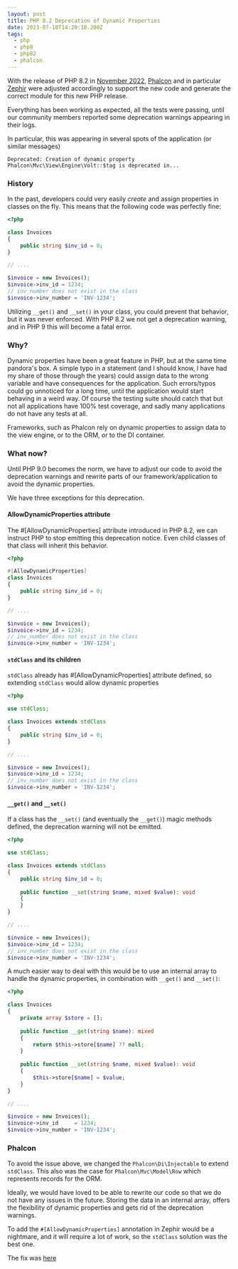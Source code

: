 ```yaml
---
layout: post
title: PHP 8.2 Deprecation of Dynamic Properties
date: 2023-07-18T14:20:18.200Z
tags:
  - php
  - php8
  - php82
  - phalcon
---
```

With the release of PHP 8.2 in [November 2022][php-releases], [Phalcon][phalcon] and in particular [Zephir][zephir] were adjusted accordingly to support the new code and generate the correct module for this new PHP release.

Everything has been working as expected, all the tests were passing, until our community members reported some deprecation warnings appearing in their logs.

In particular, this was appearing in several spots of the application (or similar messages)

```text
Deprecated: Creation of dynamic property Phalcon\Mvc\View\Engine\Volt::$tag is deprecated in... 
```

### History
In the past, developers could very easily _create_ and assign properties in classes on the fly. This means that the following code was perfectly fine:

```php
<?php

class Invoices
{
    public string $inv_id = 0;
}

// ....

$invoice = new Invoices();
$invoice->inv_id = 1234;
// inv_number does not exist in the class
$invoice->inv_number = 'INV-1234';
```
Utilizing `__get()` and `__set()` in your class, you could prevent that behavior, but it was never enforced. With PHP 8.2 we not get a deprecation warning, and in PHP 9 this will become a fatal error.

### Why?

Dynamic properties have been a great feature in PHP, but at the same time pandora's box. A simple typo in a statement (and I should know, I have had my share of those through the years) could assign data to the wrong variable and have consequences for the application. Such errors/typos could go unnoticed for a long time, until the application would start behaving in a weird way. Of course the testing suite should catch that but not all applications have 100% test coverage, and sadly many applications do not have any tests at all.

Frameworks, such as Phalcon rely on dynamic properties to assign data to the view engine, or to the ORM, or to the DI container.

### What now?

Until PHP 9.0 becomes the norm, we have to adjust our code to avoid the deprecation warnings and rewrite parts of our framework/application to avoid the dynamic properties.

We have three exceptions for this deprecation.

#### AllowDynamicProperties attribute

The #[AllowDynamicProperties] attribute introduced in PHP 8.2, we can instruct PHP to stop emitting this deprecation notice. Even child classes of that class will inherit this behavior.

```php
<?php

#[AllowDynamicProperties]
class Invoices
{
    public string $inv_id = 0;
}

// ....

$invoice = new Invoices();
$invoice->inv_id = 1234;
// inv_number does not exist in the class
$invoice->inv_number = 'INV-1234';
```

#### `stdClass` and its children

`stdClass` already has #[AllowDynamicProperties] attribute defined, so extending `stdClass` would allow dynamic properties

```php
<?php

use stdClass;

class Invoices extends stdClass
{
    public string $inv_id = 0;
}

// ....

$invoice = new Invoices();
$invoice->inv_id = 1234;
// inv_number does not exist in the class
$invoice->inv_number = 'INV-1234';
```

#### `__get()` and `__set()`

If a class has the `__set()` (and eventually the `__get()`) magic methods defined, the deprecation warning will not be emitted.

```php
<?php

use stdClass;

class Invoices extends stdClass
{
    public string $inv_id = 0;
    
    public function __set(string $name, mixed $value): void 
    {
    }
}

// ....

$invoice = new Invoices();
$invoice->inv_id = 1234;
// inv_number does not exist in the class
$invoice->inv_number = 'INV-1234';
```

A much easier way to deal with this would be to use an internal array to handle the dynamic properties, in combination with `__get()` and `__set()`:

```php
<?php

class Invoices
{
    private array $store = [];
    
    public function __get(string $name): mixed 
    {
        return $this->store[$name] ?? null;
    }
    
    public function __set(string $name, mixed $value): void 
    {
        $this->store[$name] = $value;
    }
}

// ....

$invoice = new Invoices();
$invoice->inv_id     = 1234;
$invoice->inv_number = 'INV-1234';
```

### Phalcon

To avoid the issue above, we changed the `Phalcon\Di\Injectable` to extend `stdClass`. This also was the case for `Phalcon\Mvc\Model\Row` which represents records for the ORM. 

Ideally, we would have loved to be able to rewrite our code so that we do not have any issues in the future. Storing the data in an internal array, offers the flexibility of dynamic properties and gets rid of the deprecation warnings.

To add the `#[AllowDynamicProperties]` annotation in Zephir would be a nightmare, and it will require a lot of work, so the `stdClass` solution was the best one.

The fix was [here](https://github.com/phalcon/cphalcon/pull/16376)

[php-releases]: https://www.php.net/releases/index.php
[phalcon]: https://phalcon.io
[zephir]: https://zephir-lang.com
